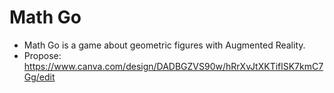 # Math Go

- Math Go is a game about geometric figures with Augmented Reality.
- Propose: https://www.canva.com/design/DADBGZVS90w/hRrXvJtXKTiflSK7kmC7Gg/edit
